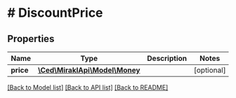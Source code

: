 # # DiscountPrice

## Properties

Name | Type | Description | Notes
------------ | ------------- | ------------- | -------------
**price** | [**\Ced\MiraklApi\Model\Money**](Money.md) |  | [optional]

[[Back to Model list]](../../README.md#models) [[Back to API list]](../../README.md#endpoints) [[Back to README]](../../README.md)
